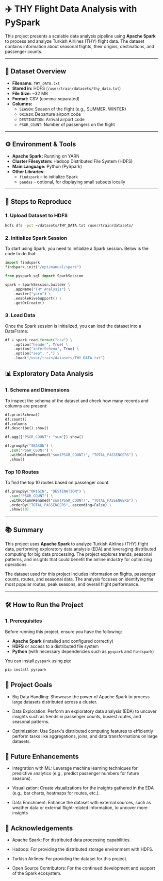 # ✈️ THY Flight Data Analysis with PySpark

This project presents a scalable data analysis pipeline using **Apache Spark** to process and analyze Turkish Airlines (THY) flight data. The dataset contains information about seasonal flights, their origins, destinations, and passenger counts.

---

## 📂 Dataset Overview

- **Filename:** `THY_DATA.txt`
- **Stored in:** HDFS (`/user/train/datasets/thy_data.txt`)
- **File Size:** ~32 MB
- **Format:** CSV (comma-separated)
- **Columns:**
  - `SEASON`: Season of the flight (e.g., SUMMER, WINTER)
  - `ORIGIN`: Departure airport code
  - `DESTINATION`: Arrival airport code
  - `PSGR_COUNT`: Number of passengers on the flight

---

## ⚙️ Environment & Tools

- **Apache Spark:** Running on YARN
- **Cluster Filesystem:** Hadoop Distributed File System (HDFS)
- **Main Language:** Python (PySpark)
- **Other Libraries:**
  - `findspark` – to initialize Spark
  - `pandas` – optional, for displaying small subsets locally

---

## 🚀 Steps to Reproduce

### 1. Upload Dataset to HDFS

```bash
hdfs dfs -put ~/datasets/THY_DATA.txt /user/train/datasets/
```

### 2. Initialize Spark Session

To start using Spark, you need to initialize a Spark session. Below is the code to do that:

```python
import findspark
findspark.init("/opt/manual/spark")

from pyspark.sql import SparkSession

spark = SparkSession.builder \
    .appName("THY Analysis") \
    .master("yarn") \
    .enableHiveSupport() \
    .getOrCreate()
```
### 3. Load Data

Once the Spark session is initialized, you can load the dataset into a DataFrame:

```python
df = spark.read.format("csv") \
    .option("header", True) \
    .option("inferSchema", True) \
    .option("sep", ",") \
    .load("/user/train/datasets/THY_DATA.txt")

```

## 📊 Exploratory Data Analysis
### 1. Schema and Dimensions

To inspect the schema of the dataset and check how many records and columns are present:
```python
df.printSchema()
df.count()
df.columns
df.describe().show()

df.agg({"PSGR_COUNT": "sum"}).show()

df.groupBy("SEASON") \
  .sum("PSGR_COUNT") \
  .withColumnRenamed("sum(PSGR_COUNT)", "TOTAL_PASSENGERS") \
  .show()

```
### Top 10 Routes
To find the top 10 routes based on passenger count:

```python
df.groupBy("ORIGIN", "DESTINATION") \
  .sum("PSGR_COUNT") \
  .withColumnRenamed("sum(PSGR_COUNT)", "TOTAL_PASSENGERS") \
  .orderBy("TOTAL_PASSENGERS", ascending=False) \
  .show(10)
```

---

## 📚 Summary

This project uses **Apache Spark** to analyze Turkish Airlines (THY) flight data, performing exploratory data analysis (EDA) and leveraging distributed computing for big data processing. The project explores trends, seasonal patterns, and insights that could benefit the airline industry for optimizing operations.

The dataset used for this project includes information on flights, passenger counts, routes, and seasonal data. The analysis focuses on identifying the most popular routes, peak seasons, and overall flight performance.

---

## 🛠️ How to Run the Project

### 1. **Prerequisites**

Before running this project, ensure you have the following:

- **Apache Spark** (installed and configured correctly)
- **HDFS** or access to a distributed file system
- **Python** (with necessary dependencies such as `pyspark` and `findspark`)
  
You can install `pyspark` using pip:

```bash
pip install pyspark
```

## 🎯 Project Goals
- Big Data Handling: Showcase the power of Apache Spark to process large datasets distributed across a cluster.

- Data Exploration: Perform an exploratory data analysis (EDA) to uncover insights such as trends in passenger counts, busiest routes, and seasonal patterns.

- Optimization: Use Spark's distributed computing features to efficiently perform tasks like aggregations, joins, and data transformations on large datasets.

## 🚀 Future Enhancements
- Integration with ML: Leverage machine learning techniques for predictive analytics (e.g., predict passenger numbers for future seasons).

- Visualization: Create visualizations for the insights gathered in the EDA (e.g., bar charts, heatmaps for routes, etc.).

- Data Enrichment: Enhance the dataset with external sources, such as weather data or external flight-related information, to uncover more insights

## 📢 Acknowledgements
- Apache Spark: For distributed data processing capabilities.

- Hadoop: For providing the distributed storage environment with HDFS.

- Turkish Airlines: For providing the dataset for this project.

- Open Source Contributors: For the continued development and support of the Spark ecosystem.

